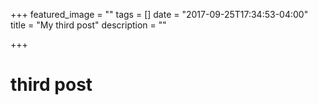 +++
featured_image = ""
tags = []
date = "2017-09-25T17:34:53-04:00"
title = "My third post"
description = ""

+++

# third post
